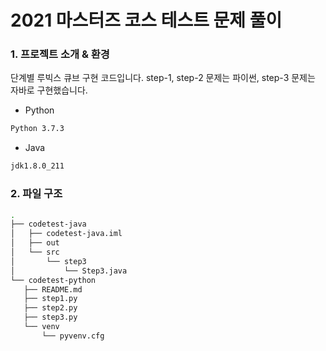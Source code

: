 # 2021 마스터즈 코스 테스트 문제 풀이

### 1. 프로젝트 소개 & 환경

단계별 루빅스 큐브 구현 코드입니다.
step-1, step-2 문제는 파이썬, step-3 문제는 자바로 구현했습니다.


- Python
 ```bash
 Python 3.7.3
 ```
- Java
 ```bash
jdk1.8.0_211
 ```


### 2. 파일 구조
 ```bash
.
├── codetest-java
│   ├── codetest-java.iml
│   ├── out
│   └── src
│       └── step3
│           └── Step3.java
└── codetest-python
    ├── README.md
    ├── step1.py
    ├── step2.py
    ├── step3.py
    └── venv
        └── pyvenv.cfg
 ```
